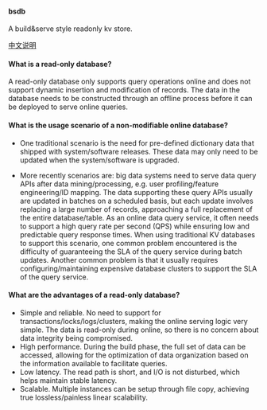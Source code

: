 #### bsdb
A build&amp;serve style readonly kv store.

[中文说明](README_CN.md)

#### What is a read-only database?

A read-only database only supports query operations online and does not support dynamic insertion and modification of records. The data in the database needs to be constructed through an offline process before it can be deployed to serve online queries.

#### What is the usage scenario of a non-modifiable online database?

- One traditional scenario is the need for pre-defined dictionary data that shipped with system/software releases. These data may only need to be updated when the system/software is upgraded.

- More recently scenarios are: big data systems need to serve data query APIs after data mining/processing, e.g. user profiling/feature engineering/ID mapping. The data supporting these query APIs usually are updated in batches on a scheduled basis, but each update involves replacing a large number of records, approaching a full replacement of the entire database/table. As an online data query service, it often needs to support a high query rate per second (QPS) while ensuring low and predictable query response times. When using traditional KV databases to support this scenario, one common problem encountered is the difficulty of guaranteeing the SLA of the query service during batch updates. Another common problem is that it usually requires configuring/maintaining expensive database clusters to support the SLA of the query service.

#### What are the advantages of a read-only database?

-    Simple and reliable. No need to support for transactions/locks/logs/clusters, making the online serving logic very simple. The data is read-only during online, so there is no concern about data integrity being compromised.
-    High performance. During the build phase, the full set of data can be accessed, allowing for the optimization of data organization based on the information available to facilitate queries.
-    Low latency. The read path is short, and I/O is not disturbed, which helps maintain stable latency.
-    Scalable. Multiple instances can be setup through file copy, achieving true lossless/painless linear scalability.

